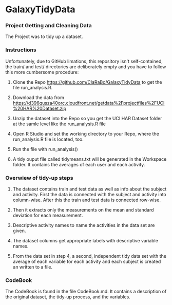 GalaxyTidyData
==============

### Project Getting and Cleaning Data

The Project was to tidy up a dataset.

### Instructions

Unfortunately, due to GitHub limations, this repository isn't self-contained, the train/ and test/ directories are deliberately empty and you have to follow this more cumbersome procedure:

1. Clone the Repo https://github.com/ClaRaBo/GalaxyTidyData to get the file run_analysis.R.

2. Download the data from https://d396qusza40orc.cloudfront.net/getdata%2Fprojectfiles%2FUCI%20HAR%20Dataset.zip

3. Unzip the dataset into the Repo so you get the UCI HAR Dataset folder at the samle level like the run_analysis.R file

4. Open R Studio and set the working directory to your Repo, where the run_analysis.R file is located, too.

5. Run the file with run_analysis()

6. A tidy ouput file called tidymeans.txt will be generated in the Workspace folder. It contains the averages of each user and each activity.

### Overwiew of tidy-up steps

1. The dataset contains train and test data as well as info about the subject and activity. First the data is connected with the subject and activity into column-wise. After this the train and test data is connected row-wise.

2. Then it extracts only the measurements on the mean and standard deviation for each measurement. 

3. Descriptive activity names to name the activities in the data set are given.

4. The dataset columns get appropriate labels with descriptive variable names. 

5. From the data set in step 4, a second, independent tidy data set with the average of each variable for each activity and each subject is created an written to a file.

### CodeBook 

The CodeBook is found in the file CodeBook.md. It contains a description of the original dataset, the tidy-up process,  and the variables.

